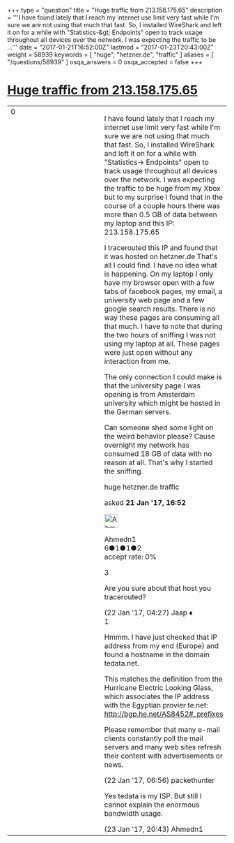 +++
type = "question"
title = "Huge traffic from 213.158.175.65"
description = '''I have found lately that I reach my internet use limit very fast while I&#x27;m sure we are not using that much that fast. So, I installed WireShark and left it on for a while with &quot;Statistics-&amp;gt; Endpoints&quot; open to track usage throughout all devices over the network.  I was expecting the traffic to be ...'''
date = "2017-01-21T16:52:00Z"
lastmod = "2017-01-23T20:43:00Z"
weight = 58939
keywords = [ "huge", "hetzner.de", "traffic" ]
aliases = [ "/questions/58939" ]
osqa_answers = 0
osqa_accepted = false
+++

<div class="headNormal">

# [Huge traffic from 213.158.175.65](/questions/58939/huge-traffic-from-21315817565)

</div>

<div id="main-body">

<div id="askform">

<table id="question-table" style="width:100%;"><colgroup><col style="width: 50%" /><col style="width: 50%" /></colgroup><tbody><tr class="odd"><td style="width: 30px; vertical-align: top"><div class="vote-buttons"><span id="post-58939-upvote" class="ajax-command post-vote up" rel="nofollow" title="I like this post (click again to cancel)"> </span><div id="post-58939-score" class="post-score" title="current number of votes">0</div><span id="post-58939-downvote" class="ajax-command post-vote down" rel="nofollow" title="I dont like this post (click again to cancel)"> </span> <span id="favorite-mark" class="ajax-command favorite-mark" rel="nofollow" title="mark/unmark this question as favorite (click again to cancel)"> </span><div id="favorite-count" class="favorite-count"></div></div></td><td><div id="item-right"><div class="question-body"><p>I have found lately that I reach my internet use limit very fast while I'm sure we are not using that much that fast. So, I installed WireShark and left it on for a while with "Statistics-&gt; Endpoints" open to track usage throughout all devices over the network. I was expecting the traffic to be huge from my Xbox but to my surprise I found that in the course of a couple hours there was more than 0.5 GB of data between my laptop and this IP: 213.158.175.65</p><p>I tracerouted this IP and found that it was hosted on hetzner.de That's all I could find. I have no idea what is happening. On my laptop I only have my browser open with a few tabs of facebook pages, my email, a university web page and a few google search results. There is no way these pages are consuming all that much. I have to note that during the two hours of sniffing I was not using my laptop at all. These pages were just open without any interaction from me.</p><p>The only connection I could make is that the university page I was opening is from Amsterdam university which might be hosted in the German servers.</p><p>Can someone shed some light on the weird behavior please? Cause overnight my network has consumed 18 GB of data with no reason at all. That's why I started the sniffing.</p></div><div id="question-tags" class="tags-container tags"><span class="post-tag tag-link-huge" rel="tag" title="see questions tagged &#39;huge&#39;">huge</span> <span class="post-tag tag-link-hetzner.de" rel="tag" title="see questions tagged &#39;hetzner.de&#39;">hetzner.de</span> <span class="post-tag tag-link-traffic" rel="tag" title="see questions tagged &#39;traffic&#39;">traffic</span></div><div id="question-controls" class="post-controls"></div><div class="post-update-info-container"><div class="post-update-info post-update-info-user"><p>asked <strong>21 Jan '17, 16:52</strong></p><img src="https://secure.gravatar.com/avatar/64a3be16659d3f069fe663de7ead7282?s=32&amp;d=identicon&amp;r=g" class="gravatar" width="32" height="32" alt="Ahmedn1&#39;s gravatar image" /><p><span>Ahmedn1</span><br />
<span class="score" title="6 reputation points">6</span><span title="1 badges"><span class="badge1">●</span><span class="badgecount">1</span></span><span title="1 badges"><span class="silver">●</span><span class="badgecount">1</span></span><span title="2 badges"><span class="bronze">●</span><span class="badgecount">2</span></span><br />
<span class="accept_rate" title="Rate of the user&#39;s accepted answers">accept rate:</span> <span title="Ahmedn1 has no accepted answers">0%</span></p></div></div><div id="comments-container-58939" class="comments-container"><span id="58944"></span><div id="comment-58944" class="comment"><div id="post-58944-score" class="comment-score">3</div><div class="comment-text"><p>Are you sure about that host you tracerouted?</p></div><div id="comment-58944-info" class="comment-info"><span class="comment-age">(22 Jan '17, 04:27)</span> <span class="comment-user userinfo">Jaap ♦</span></div></div><span id="58948"></span><div id="comment-58948" class="comment"><div id="post-58948-score" class="comment-score">1</div><div class="comment-text"><p>Hmmm. I have just checked that IP address from my end (Europe) and found a hostname in the domain tedata.net.</p><p>This matches the definition from the Hurricane Electric Looking Glass, which associates the IP address with the Egyptian provier te.net: <a href="http://bgp.he.net/AS8452#_prefixes">http://bgp.he.net/AS8452#_prefixes</a></p><p>Please remember that many e-mail clients constantly poll the mail servers and many web sites refresh their content with advertisements or news.</p></div><div id="comment-58948-info" class="comment-info"><span class="comment-age">(22 Jan '17, 06:56)</span> <span class="comment-user userinfo">packethunter</span></div></div><span id="58995"></span><div id="comment-58995" class="comment"><div id="post-58995-score" class="comment-score"></div><div class="comment-text"><p>Yes tedata is my ISP. But still I cannot explain the enormous bandwidth usage.</p></div><div id="comment-58995-info" class="comment-info"><span class="comment-age">(23 Jan '17, 20:43)</span> <span class="comment-user userinfo">Ahmedn1</span></div></div></div><div id="comment-tools-58939" class="comment-tools"></div><div class="clear"></div><div id="comment-58939-form-container" class="comment-form-container"></div><div class="clear"></div></div></td></tr></tbody></table>

</div>

</div>


